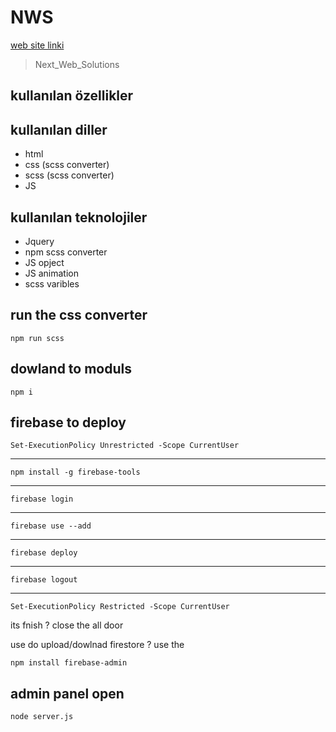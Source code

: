# NWS

[web site linki](https://uzeyir-yariz.com.tr/)

> Next_Web_Solutions

## kullanılan özellikler

## kullanılan diller

- html
- css (scss converter)
- scss (scss converter)
- JS

## kullanılan teknolojiler

- Jquery 
- npm scss converter
- JS opject
- JS animation
- scss varibles

## run the css converter

    npm run scss

## dowland to moduls

    npm i


## firebase to deploy 
    
    Set-ExecutionPolicy Unrestricted -Scope CurrentUser

---

    npm install -g firebase-tools

---

    firebase login

---

    firebase use --add

---

    firebase deploy
    
---

    firebase logout

---

    Set-ExecutionPolicy Restricted -Scope CurrentUser

its fnish ? close the all door

use do upload/dowlnad firestore ? use the  

    npm install firebase-admin

## admin panel open

    node server.js

